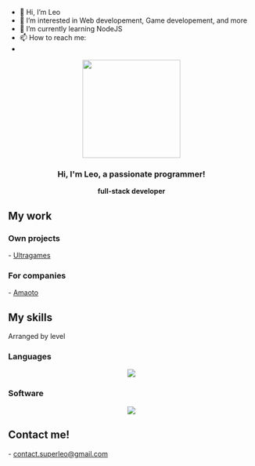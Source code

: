 - 👋 Hi, I’m Leo
- 👀 I’m interested in Web developement, Game developement, and more
- 🌱 I’m currently learning NodeJS
- 📫 How to reach me: 
- 
<p align="center" width="300">
   <img align="center" width="200" src="https://avatars.githubusercontent.com/u/61910530?v=4" />
   <h3 align="center">Hi, I'm Leo, a passionate programmer!</h3>
</p>
<p align="center"><strong>full-stack developer</strong><br /></p>
<h2>My work</h2>
<h3>Own projects</h3>
- <a href="http://ultragames.sytes.net">Ultragames</a>
<h3>For companies</h3>
- <a href="http://amaoto.ml">Amaoto</a>
 
<h2>My skills</h2>
<p>Arranged by level</p>
<h3>Languages</h3>
<p align="center">
<img src="https://skillicons.dev/icons?i=html,css,js,py,php,java,dotnet,arduino,nodejs,discord,bash&perline=11" />
</p>
<h3>Software</h3>
<p align="center">
<img src="https://skillicons.dev/icons?i=linux,vscode,ps,wordpress,vim,stackoverflow,idea,github,blender,mongodb,pr&perline=11" />
</p>
<h2>Contact me!</h3>
- <a href="mailto:contact.superleo@gmail.com">contact.superleo@gmail.com</a>
